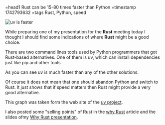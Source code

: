 =head1 Rust can be 15-80 times faster than Python
=timestamp 1742793632
=tags Rust, Python, speed

![uv is faster](/img/uv-is-faster.jpeg)

While preparing one of my presentation for the **Rust** meeting today I thought I should find some indications of where **Rust** might be a good choice.

There are two command lines tools used by Python programmers that got Rust-based alternatives. One of them is uv, which can install dependencies just like pip and other tools.

As you can see uv is much faster than any of the other solutions.

Of course it does not mean that one should abandon Python and switch to Rust. It just shows that if speed matters then Rust might provide a very good alternative.

This graph was taken form the web site of the [uv project](https://docs.astral.sh/uv/).

I also posted some "selling points" of Rust in the [why Rust](https://szabgab.com/why-rust) article and the slides ofmy [Why Rust presentation](https://rust.code-maven.com/books/why-rust/).



